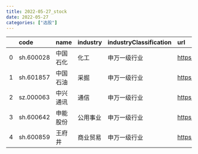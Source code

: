 ```yaml
---
title: 2022-05-27_stock
date: 2022-05-27
categories: ["选股"]
---
```

|    | code      | name     | industry   | industryClassification   | url                           | trend                               |
|---:|:----------|:---------|:-----------|:-------------------------|:------------------------------|:------------------------------------|
|  0 | sh.600028 | 中国石化 | 化工       | 申万一级行业             | https://xueqiu.com/s/sh600028 | ![](/stock/2022-05-27/sh600028.png) |
|  1 | sh.601857 | 中国石油 | 采掘       | 申万一级行业             | https://xueqiu.com/s/sh601857 | ![](/stock/2022-05-27/sh601857.png) |
|  2 | sz.000063 | 中兴通讯 | 通信       | 申万一级行业             | https://xueqiu.com/s/sz000063 | ![](/stock/2022-05-27/sz000063.png) |
|  3 | sh.600642 | 申能股份 | 公用事业   | 申万一级行业             | https://xueqiu.com/s/sh600642 | ![](/stock/2022-05-27/sh600642.png) |
|  4 | sh.600859 | 王府井   | 商业贸易   | 申万一级行业             | https://xueqiu.com/s/sh600859 | ![](/stock/2022-05-27/sh600859.png) |